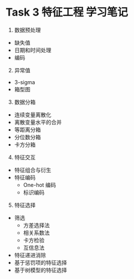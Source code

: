 # Task 3 特征工程 学习笔记
1. 数据预处理
  - 缺失值
  - 日期和时间处理
  - 编码

2. 异常值
  - 3-sigma
  - 箱型图

3. 数据分箱
  - 连续变量离散化
  - 离散变量水平的合并
  - 等距离分箱
  - 分位数分箱
  - 卡方分箱

4. 特征交互
  - 特征组合与衍生
  - 特征编码
    - One-hot 编码
    - 标识编码

5. 特征选择
  - 筛选
    - 方差选择法
    - 相关系数法
    - 卡方检验
    - 互信息法
  - 特征递进消除
  - 基于惩罚项的特征选择
  - 基于树模型的特征选择
